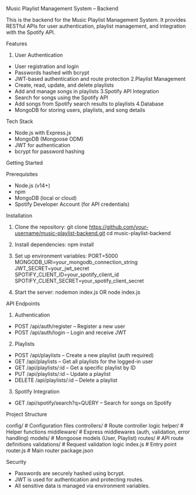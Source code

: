 Music Playlist Management System – Backend

This is the backend for the Music Playlist Management System. It provides RESTful APIs for user authentication, playlist management, and integration with the Spotify API.


Features
1. User Authentication
  - User registration and login
  - Passwords hashed with bcrypt
  - JWT-based authentication and route protection
2.Playlist Management
  - Create, read, update, and delete playlists
  - Add and manage songs in playlists
3.Spotify API Integration
  - Search for songs using the Spotify API
  - Add songs from Spotify search results to playlists
4.Database
  - MongoDB for storing users, playlists, and song details


Tech Stack
- Node.js with Express.js
- MongoDB (Mongoose ODM)
- JWT for authentication
- bcrypt for password hashing


Getting Started

Prerequisites
- Node.js (v14+)
- npm
- MongoDB (local or cloud)
- Spotify Developer Account (for API credentials)


Installation

1. Clone the repository:
   git clone https://github.com/your-username/music-playlist-backend.git
   cd music-playlist-backend

2. Install dependencies:
   npm install

3. Set up environment variables:
   PORT=5000
   MONGODB_URI=your_mongodb_connection_string
   JWT_SECRET=your_jwt_secret
   SPOTIFY_CLIENT_ID=your_spotify_client_id
   SPOTIFY_CLIENT_SECRET=your_spotify_client_secret

4. Start the server:
   nodemon index.js  OR node index.js


API Endpoints
1. Authentication
- POST /api/auth/register – Register a new user
- POST /api/auth/login – Login and receive JWT
2. Playlists
- POST /api/playlists – Create a new playlist (auth required)
- GET /api/playlists – Get all playlists for the logged-in user
- GET /api/playlists/:id – Get a specific playlist by ID
- PUT /api/playlists/:id – Update a playlist
- DELETE /api/playlists/:id – Delete a playlist
3. Spotify Integration
- GET /api/spotify/search?q=QUERY – Search for songs on Spotify


Project Structure

  config/           # Configuration files
  controllers/      # Route controller logic
  helper/           # Helper functions
  middleware/       # Express middlewares (auth, validation, error handling)
  models/           # Mongoose models (User, Playlist)
  routes/           # API route definitions
  validations/      # Request validation logic
  index.js          # Entry point
  router.js         # Main router
  package.json


Security
- Passwords are securely hashed using bcrypt.
- JWT is used for authentication and protecting routes.
- All sensitive data is managed via environment variables.
